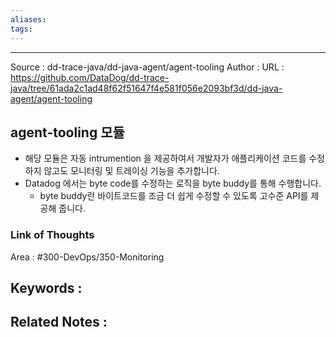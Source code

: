 ```yaml
---
aliases: 
tags:
---
```



---


Source : dd-trace-java/dd-java-agent/agent-tooling
Author : 
URL : https://github.com/DataDog/dd-trace-java/tree/61ada2c1ad48f62f51647f4e581f056e2093bf3d/dd-java-agent/agent-tooling

## agent-tooling 모듈
- 해당 모듈은 자동 intrumention 을 제공하여서 개발자가 애플리케이션 코드를 수정하지 않고도 모니터링 및 트레이싱 기능을 추가합니다.
- Datadog 에서는 byte code를 수정하는 로직을 byte buddy를 통해 수행합니다.
	- byte buddy란 바이트코드를 조금 더 쉽게 수정할 수 있도록 고수준 API를 제공해 줍니다.

### Link of Thoughts
Area : #300-DevOps/350-Monitoring 

Keywords :
- 

Related Notes : 
- 